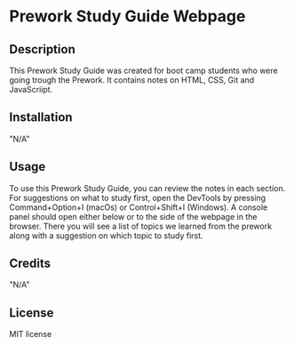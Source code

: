 # Prework Study Guide Webpage

## Description

This Prework Study Guide was created for boot camp students who were going trough the Prework. It contains notes on HTML, CSS, Git and JavaScriipt.

## Installation

"N/A"

## Usage

To use this Prework Study Guide, you can review the notes in each section. For suggestions on what to study first, open the DevTools by pressing Command+Option+I (macOs) or Control+Shift+I (Windows). A console panel should open either below or to the side of the webpage in the browser. There you will see a list of topics we learned from the prework along with a suggestion on which topic to study first. 

## Credits

"N/A"

## License

MIT license
